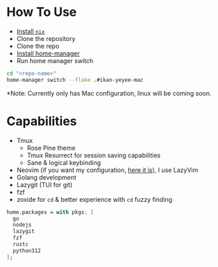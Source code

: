 # How To Use

- [Install `nix`](<https://nixos.org/download/#download-nix:~:text=sh%20%3C(curl%20%2D%2Dproto%20%27%3Dhttps%27%20%2D%2Dtlsv1.2%20%2DL%20https%3A//nixos.org/nix/install)>)
- Clone the repository
- Clone the repo
- [Install home-manager](https://nix-community.github.io/home-manager/)
- Run home manager switch

```bash
cd "<repo-name>"
home-manager switch --flake .#ikan-yeyee-mac
```

\*Note: Currently only has Mac configuration, linux will be coming soon.

# Capabilities

- Tmux
  - Rose Pine theme
  - Tmux Resurrect for session saving capabilities
  - Sane & logical keybinding
- Neovim (if you want my configuration, [here it is](https://github.com/yeyee2901/ikan-yeye-nvim)), I use LazyVim
- Golang development
- Lazygit (TUI for git)
- fzf
- zoxide for `cd` & better experience with `cd` fuzzy finding

```nix
home.packages = with pkgs; [
  go
  nodejs
  lazygit
  fzf
  rustc
  python312
];
```
